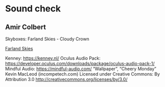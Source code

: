 # Sound check

## Amir Colbert

Skyboxes: Farland Skies - Cloudy Crown

[Farland Skies](https://assetstore.unity.com/packages/2d/textures-materials/sky/farland-skies-cloudy-crown-60004)

Kenney: https://kenney.nl/
Oculus Audio Pack: https://developer.oculus.com/downloads/package/oculus-audio-pack-1/
Mindful Audio: https://mindful-audio.com/
“Wallpaper”, “Cheery Monday” Kevin MacLeod (incompetech.com)
Licensed under Creative Commons: By Attribution 3.0
http://creativecommons.org/licenses/by/3.0/